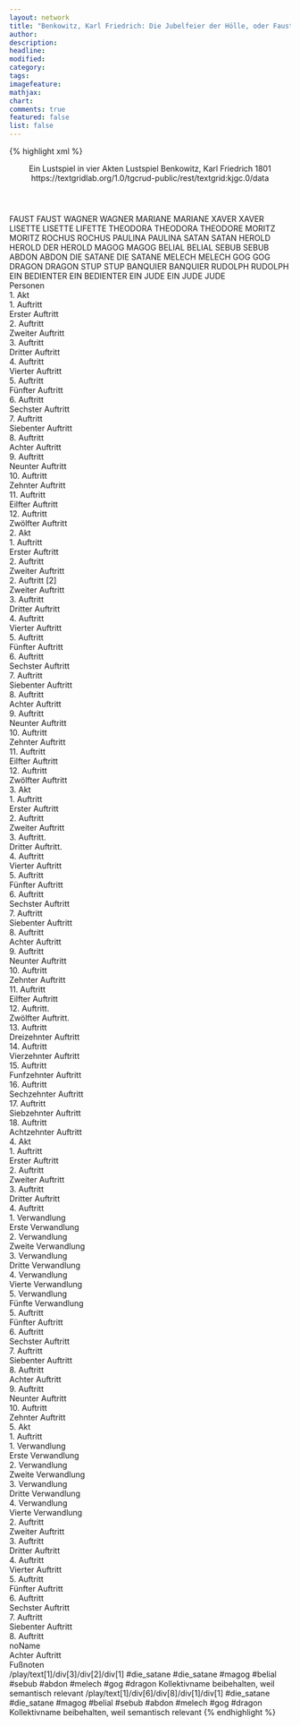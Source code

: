 ```yaml
---
layout: network
title: "Benkowitz, Karl Friedrich: Die Jubelfeier der Hölle, oder Faust der jüngere (1801)"
author:
description:
headline:
modified:
category:
tags:
imagefeature: 
mathjax: 
chart: 
comments: true
featured: false
list: false
---
```

{% highlight xml %}
<?xml-model href="https://raw.githubusercontent.com/DLiNa/project/master/rules/lina.rnc"?><?xml-model href="https://raw.githubusercontent.com/DLiNa/project/master/rules/lina.sch"?>
<play xmlns="http://lina.digital">
  <header>
    <title>Die Jubelfeier der Hölle, oder Faust der jüngere</title>
    <subtitle>Ein Lustspiel in vier Akten</subtitle>
    <genretitle>Lustspiel</genretitle>
    <author>Benkowitz, Karl Friedrich</author>
    <date type="print">1801</date>
    <date type="premiere"/>
    <date type="written"/>
    <source>https://textgridlab.org/1.0/tgcrud-public/rest/textgrid:kjgc.0/data</source>
  </header>
  <personae>
    <character>
      <name>FAUST</name>
      <alias xml:id="faust">
        <name>FAUST</name>
      </alias>
    </character>
    <character>
      <name>WAGNER</name>
      <alias xml:id="wagner">
        <name>WAGNER</name>
      </alias>
    </character>
    <character>
      <name>MARIANE</name>
      <alias xml:id="mariane">
        <name>MARIANE</name>
      </alias>
    </character>
    <character>
      <name>XAVER</name>
      <alias xml:id="xaver">
        <name>XAVER</name>
      </alias>
    </character>
    <character>
      <name>LISETTE</name>
      <alias xml:id="lisette">
        <name>LISETTE</name>
      </alias>
      <alias xml:id="lifette">
        <name>LIFETTE</name>
      </alias>
    </character>
    <character>
      <name>THEODORA</name>
      <alias xml:id="theodora">
        <name>THEODORA</name>
      </alias>
      <alias xml:id="theodore">
        <name>THEODORE</name>
      </alias>
    </character>
    <character>
      <name>MORITZ</name>
      <alias xml:id="moritz">
        <name>MORITZ</name>
      </alias>
    </character>
    <character>
      <name>ROCHUS</name>
      <alias xml:id="rochus">
        <name>ROCHUS</name>
      </alias>
    </character>
    <character>
      <name>PAULINA</name>
      <alias xml:id="paulina">
        <name>PAULINA</name>
      </alias>
    </character>
    <character>
      <name>SATAN</name>
      <alias xml:id="satan">
        <name>SATAN</name>
      </alias>
    </character>
    <character>
      <name>HEROLD</name>
      <alias xml:id="herold">
        <name>HEROLD</name>
      </alias>
      <alias xml:id="der_herold">
        <name>DER HEROLD</name>
      </alias>
    </character>
    <character>
      <name>MAGOG</name>
      <alias xml:id="magog">
        <name>MAGOG</name>
      </alias>
    </character>
    <character>
      <name>BELIAL</name>
      <alias xml:id="belial">
        <name>BELIAL</name>
      </alias>
    </character>
    <character>
      <name>SEBUB</name>
      <alias xml:id="sebub">
        <name>SEBUB</name>
      </alias>
    </character>
    <character>
      <name>ABDON</name>
      <alias xml:id="abdon">
        <name>ABDON</name>
      </alias>
    </character>
    <character>
      <name>DIE SATANE</name>
      <alias xml:id="die_satane">
        <name>DIE SATANE</name>
      </alias>
    </character>
    <character>
      <name>MELECH</name>
      <alias xml:id="melech">
        <name>MELECH</name>
      </alias>
    </character>
    <character>
      <name>GOG</name>
      <alias xml:id="gog">
        <name>GOG</name>
      </alias>
    </character>
    <character>
      <name>DRAGON</name>
      <alias xml:id="dragon">
        <name>DRAGON</name>
      </alias>
    </character>
    <character>
      <name>STUP</name>
      <alias xml:id="stup">
        <name>STUP</name>
      </alias>
    </character>
    <character>
      <name>BANQUIER</name>
      <alias xml:id="banquier">
        <name>BANQUIER</name>
      </alias>
    </character>
    <character>
      <name>RUDOLPH</name>
      <alias xml:id="rudolph">
        <name>RUDOLPH</name>
      </alias>
    </character>
    <character>
      <name>EIN BEDIENTER</name>
      <alias xml:id="ein_bedienter">
        <name>EIN BEDIENTER</name>
      </alias>
    </character>
    <character>
      <name>EIN JUDE</name>
      <alias xml:id="ein_jude">
        <name>EIN JUDE</name>
      </alias>
      <alias xml:id="jude">
        <name>JUDE</name>
      </alias>
    </character>  
  </personae>
  <text>
    <div>
      <head>Personen</head>
    </div>
    <div>
      <head>1. Akt</head>
      <div>
        <head>1. Auftritt</head>
        <div>
          <head>Erster Auftritt</head>
          <sp who="#faust">
            <amount n="8" unit="speech_acts"/>
            <amount n="356" unit="words"/>
            <amount n="1" unit="lines"/>
            <amount n="2318" unit="chars"/>
          </sp>
          <sp who="#wagner">
            <amount n="7" unit="speech_acts"/>
            <amount n="118" unit="words"/>
            <amount n="4" unit="lines"/>
            <amount n="889" unit="chars"/>
          </sp>
        </div>
      </div>
      <div>
        <head>2. Auftritt</head>
        <div>
          <head>Zweiter Auftritt</head>
          <sp who="#wagner">
            <amount n="1" unit="speech_acts"/>
            <amount n="96" unit="words"/>
            <amount n="523" unit="chars"/>
          </sp>
        </div>
      </div>
      <div>
        <head>3. Auftritt</head>
        <div>
          <head>Dritter Auftritt</head>
          <sp who="#mariane">
            <amount n="5" unit="speech_acts"/>
            <amount n="219" unit="words"/>
            <amount n="1" unit="lines"/>
            <amount n="1228" unit="chars"/>
          </sp>
          <sp who="#wagner">
            <amount n="4" unit="speech_acts"/>
            <amount n="105" unit="words"/>
            <amount n="1" unit="lines"/>
            <amount n="587" unit="chars"/>
          </sp>
        </div>
      </div>
      <div>
        <head>4. Auftritt</head>
        <div>
          <head>Vierter Auftritt</head>
          <sp who="#mariane">
            <amount n="10" unit="speech_acts"/>
            <amount n="298" unit="words"/>
            <amount n="3" unit="lines"/>
            <amount n="1640" unit="chars"/>
          </sp>
          <sp who="#wagner">
            <amount n="2" unit="speech_acts"/>
            <amount n="60" unit="words"/>
            <amount n="330" unit="chars"/>
          </sp>
          <sp who="#xaver">
            <amount n="7" unit="speech_acts"/>
            <amount n="142" unit="words"/>
            <amount n="4" unit="lines"/>
            <amount n="793" unit="chars"/>
          </sp>
        </div>
      </div>
      <div>
        <head>5. Auftritt</head>
        <div>
          <head>Fünfter Auftritt</head>
          <sp who="#mariane">
            <amount n="5" unit="speech_acts"/>
            <amount n="182" unit="words"/>
            <amount n="2" unit="lines"/>
            <amount n="976" unit="chars"/>
          </sp>
          <sp who="#wagner">
            <amount n="5" unit="speech_acts"/>
            <amount n="103" unit="words"/>
            <amount n="3" unit="lines"/>
            <amount n="512" unit="chars"/>
          </sp>
        </div>
      </div>
      <div>
        <head>6. Auftritt</head>
        <div>
          <head>Sechster Auftritt</head>
          <sp who="#faust">
            <amount n="4" unit="speech_acts"/>
            <amount n="382" unit="words"/>
            <amount n="2100" unit="chars"/>
          </sp>
          <sp who="#wagner">
            <amount n="2" unit="speech_acts"/>
            <amount n="28" unit="words"/>
            <amount n="2" unit="lines"/>
            <amount n="163" unit="chars"/>
          </sp>
          <sp who="#mariane">
            <amount n="1" unit="speech_acts"/>
            <amount n="31" unit="words"/>
            <amount n="172" unit="chars"/>
          </sp>
        </div>
      </div>
      <div>
        <head>7. Auftritt</head>
        <div>
          <head>Siebenter Auftritt</head>
          <sp who="#lisette">
            <amount n="14" unit="speech_acts"/>
            <amount n="322" unit="words"/>
            <amount n="6" unit="lines"/>
            <amount n="1671" unit="chars"/>
          </sp>
          <sp who="#theodora">
            <amount n="13" unit="speech_acts"/>
            <amount n="384" unit="words"/>
            <amount n="5" unit="lines"/>
            <amount n="2044" unit="chars"/>
          </sp>
        </div>
      </div>
      <div>
        <head>8. Auftritt</head>
        <div>
          <head>Achter Auftritt</head>
          <sp who="#moritz">
            <amount n="13" unit="speech_acts"/>
            <amount n="238" unit="words"/>
            <amount n="7" unit="lines"/>
            <amount n="1250" unit="chars"/>
          </sp>
          <sp who="#rochus">
            <amount n="13" unit="speech_acts"/>
            <amount n="845" unit="words"/>
            <amount n="2" unit="lines"/>
            <amount n="4835" unit="chars"/>
          </sp>
        </div>
      </div>
      <div>
        <head>9. Auftritt</head>
        <div>
          <head>Neunter Auftritt</head>
          <sp who="#faust">
            <amount n="18" unit="speech_acts"/>
            <amount n="553" unit="words"/>
            <amount n="6" unit="lines"/>
            <amount n="2964" unit="chars"/>
          </sp>
          <sp who="#wagner">
            <amount n="8" unit="speech_acts"/>
            <amount n="120" unit="words"/>
            <amount n="5" unit="lines"/>
            <amount n="663" unit="chars"/>
          </sp>
          <sp who="#mariane">
            <amount n="15" unit="speech_acts"/>
            <amount n="215" unit="words"/>
            <amount n="12" unit="lines"/>
            <amount n="1230" unit="chars"/>
          </sp>
          <sp who="#theodora">
            <amount n="3" unit="speech_acts"/>
            <amount n="55" unit="words"/>
            <amount n="2" unit="lines"/>
            <amount n="293" unit="chars"/>
          </sp>
          <sp who="#xaver">
            <amount n="2" unit="speech_acts"/>
            <amount n="71" unit="words"/>
            <amount n="362" unit="chars"/>
          </sp>
        </div>
      </div>
      <div>
        <head>10. Auftritt</head>
        <div>
          <head>Zehnter Auftritt</head>
          <sp who="#theodora">
            <amount n="9" unit="speech_acts"/>
            <amount n="158" unit="words"/>
            <amount n="6" unit="lines"/>
            <amount n="771" unit="chars"/>
          </sp>
          <sp who="#lisette">
            <amount n="7" unit="speech_acts"/>
            <amount n="144" unit="words"/>
            <amount n="5" unit="lines"/>
            <amount n="732" unit="chars"/>
          </sp>
          <sp who="#lifette">
            <amount n="1" unit="speech_acts"/>
            <amount n="6" unit="words"/>
            <amount n="1" unit="lines"/>
            <amount n="21" unit="chars"/>
          </sp>
        </div>
      </div>
      <div>
        <head>11. Auftritt</head>
        <div>
          <head>Eilfter Auftritt</head>
          <sp who="#moritz">
            <amount n="17" unit="speech_acts"/>
            <amount n="633" unit="words"/>
            <amount n="3" unit="lines"/>
            <amount n="3622" unit="chars"/>
          </sp>
          <sp who="#theodora">
            <amount n="16" unit="speech_acts"/>
            <amount n="210" unit="words"/>
            <amount n="15" unit="lines"/>
            <amount n="1077" unit="chars"/>
          </sp>
          <sp who="#lisette">
            <amount n="6" unit="speech_acts"/>
            <amount n="108" unit="words"/>
            <amount n="4" unit="lines"/>
            <amount n="706" unit="chars"/>
          </sp>
          <sp who="#theodore">
            <amount n="1" unit="speech_acts"/>
            <amount n="25" unit="words"/>
            <amount n="133" unit="chars"/>
          </sp>
        </div>
      </div>
      <div>
        <head>12. Auftritt</head>
        <div>
          <head>Zwölfter Auftritt</head>
          <sp who="#moritz">
            <amount n="2" unit="speech_acts"/>
            <amount n="168" unit="words"/>
            <amount n="939" unit="chars"/>
          </sp>
          <sp who="#paulina">
            <amount n="1" unit="speech_acts"/>
            <amount n="26" unit="words"/>
            <amount n="139" unit="chars"/>
          </sp>
          <sp who="#faust">
            <amount n="1" unit="speech_acts"/>
            <amount n="49" unit="words"/>
            <amount n="268" unit="chars"/>
          </sp>
        </div>
      </div>
    </div>
    <div>
      <head>2. Akt</head>
      <div>
        <head>1. Auftritt</head>
        <div>
          <head>Erster Auftritt</head>
          <sp who="#satan">
            <amount n="5" unit="speech_acts"/>
            <amount n="179" unit="words"/>
            <amount n="1" unit="lines"/>
            <amount n="1123" unit="chars"/>
          </sp>
          <sp who="#herold">
            <amount n="4" unit="speech_acts"/>
            <amount n="60" unit="words"/>
            <amount n="3" unit="lines"/>
            <amount n="353" unit="chars"/>
          </sp>
        </div>
      </div>
      <div>
        <head>2. Auftritt</head>
        <div>
          <head>Zweiter Auftritt</head>
          <sp who="#satan">
            <amount n="28" unit="speech_acts"/>
            <amount n="1635" unit="words"/>
            <amount n="16" unit="lines"/>
            <amount n="9469" unit="chars"/>
          </sp>
          <sp who="#magog">
            <amount n="7" unit="speech_acts"/>
            <amount n="280" unit="words"/>
            <amount n="6" unit="lines"/>
            <amount n="1685" unit="chars"/>
          </sp>
          <sp who="#belial">
            <amount n="10" unit="speech_acts"/>
            <amount n="468" unit="words"/>
            <amount n="2620" unit="chars"/>
          </sp>
          <sp who="#sebub">
            <amount n="4" unit="speech_acts"/>
            <amount n="86" unit="words"/>
            <amount n="2" unit="lines"/>
            <amount n="504" unit="chars"/>
          </sp>
          <sp who="#abdon">
            <amount n="5" unit="speech_acts"/>
            <amount n="306" unit="words"/>
            <amount n="1" unit="lines"/>
            <amount n="1756" unit="chars"/>
          </sp>
          <sp who="#die_satane #magog #belial #sebub #abdon #melech #gog #dragon">
            <amount n="3" unit="speech_acts"/>
            <amount n="24" unit="words"/>
            <amount n="3" unit="lines"/>
            <amount n="146" unit="chars"/>
          </sp>
          <sp who="#melech">
            <amount n="1" unit="speech_acts"/>
            <amount n="37" unit="words"/>
            <amount n="216" unit="chars"/>
          </sp>
          <sp who="#gog">
            <amount n="1" unit="speech_acts"/>
            <amount n="40" unit="words"/>
            <amount n="221" unit="chars"/>
          </sp>
          <sp who="#dragon">
            <amount n="1" unit="speech_acts"/>
            <amount n="21" unit="words"/>
            <amount n="107" unit="chars"/>
          </sp>
        </div>
      </div>
      <div>
        <head>2. Auftritt [2]</head>
        <div>
          <head>Zweiter Auftritt</head>
        </div>
      </div>
      <div>
        <head>3. Auftritt</head>
        <div>
          <head>Dritter Auftritt</head>
          <sp who="#mariane">
            <amount n="7" unit="speech_acts"/>
            <amount n="157" unit="words"/>
            <amount n="4" unit="lines"/>
            <amount n="914" unit="chars"/>
          </sp>
          <sp who="#wagner">
            <amount n="6" unit="speech_acts"/>
            <amount n="238" unit="words"/>
            <amount n="4" unit="lines"/>
            <amount n="1373" unit="chars"/>
          </sp>
        </div>
      </div>
      <div>
        <head>4. Auftritt</head>
        <div>
          <head>Vierter Auftritt</head>
          <sp who="#faust">
            <amount n="5" unit="speech_acts"/>
            <amount n="125" unit="words"/>
            <amount n="713" unit="chars"/>
          </sp>
          <sp who="#mariane">
            <amount n="3" unit="speech_acts"/>
            <amount n="62" unit="words"/>
            <amount n="2" unit="lines"/>
            <amount n="338" unit="chars"/>
          </sp>
          <sp who="#wagner">
            <amount n="3" unit="speech_acts"/>
            <amount n="40" unit="words"/>
            <amount n="1" unit="lines"/>
            <amount n="235" unit="chars"/>
          </sp>
        </div>
      </div>
      <div>
        <head>5. Auftritt</head>
        <div>
          <head>Fünfter Auftritt</head>
          <sp who="#faust">
            <amount n="1" unit="speech_acts"/>
            <amount n="151" unit="words"/>
            <amount n="862" unit="chars"/>
          </sp>
        </div>
      </div>
      <div>
        <head>6. Auftritt</head>
        <div>
          <head>Sechster Auftritt</head>
          <sp who="#xaver">
            <amount n="10" unit="speech_acts"/>
            <amount n="87" unit="words"/>
            <amount n="8" unit="lines"/>
            <amount n="490" unit="chars"/>
          </sp>
          <sp who="#stup">
            <amount n="3" unit="speech_acts"/>
            <amount n="63" unit="words"/>
            <amount n="2" unit="lines"/>
            <amount n="348" unit="chars"/>
          </sp>
          <sp who="#banquier">
            <amount n="6" unit="speech_acts"/>
            <amount n="81" unit="words"/>
            <amount n="5" unit="lines"/>
            <amount n="498" unit="chars"/>
          </sp>
        </div>
      </div>
      <div>
        <head>7. Auftritt</head>
        <div>
          <head>Siebenter Auftritt</head>
          <sp who="#theodora">
            <amount n="5" unit="speech_acts"/>
            <amount n="215" unit="words"/>
            <amount n="1196" unit="chars"/>
          </sp>
          <sp who="#lisette">
            <amount n="4" unit="speech_acts"/>
            <amount n="68" unit="words"/>
            <amount n="3" unit="lines"/>
            <amount n="351" unit="chars"/>
          </sp>
        </div>
      </div>
      <div>
        <head>8. Auftritt</head>
        <div>
          <head>Achter Auftritt</head>
          <sp who="#faust">
            <amount n="10" unit="speech_acts"/>
            <amount n="357" unit="words"/>
            <amount n="3" unit="lines"/>
            <amount n="2022" unit="chars"/>
          </sp>
          <sp who="#paulina">
            <amount n="9" unit="speech_acts"/>
            <amount n="111" unit="words"/>
            <amount n="7" unit="lines"/>
            <amount n="647" unit="chars"/>
          </sp>
        </div>
      </div>
      <div>
        <head>9. Auftritt</head>
        <div>
          <head>Neunter Auftritt</head>
          <sp who="#paulina">
            <amount n="1" unit="speech_acts"/>
            <amount n="132" unit="words"/>
            <amount n="769" unit="chars"/>
          </sp>
        </div>
      </div>
      <div>
        <head>10. Auftritt</head>
        <div>
          <head>Zehnter Auftritt</head>
          <sp who="#rochus">
            <amount n="7" unit="speech_acts"/>
            <amount n="208" unit="words"/>
            <amount n="3" unit="lines"/>
            <amount n="1160" unit="chars"/>
          </sp>
          <sp who="#moritz">
            <amount n="6" unit="speech_acts"/>
            <amount n="106" unit="words"/>
            <amount n="4" unit="lines"/>
            <amount n="596" unit="chars"/>
          </sp>
        </div>
      </div>
      <div>
        <head>11. Auftritt</head>
        <div>
          <head>Eilfter Auftritt</head>
          <sp who="#faust">
            <amount n="10" unit="speech_acts"/>
            <amount n="265" unit="words"/>
            <amount n="7" unit="lines"/>
            <amount n="1408" unit="chars"/>
          </sp>
          <sp who="#mariane">
            <amount n="9" unit="speech_acts"/>
            <amount n="190" unit="words"/>
            <amount n="6" unit="lines"/>
            <amount n="1148" unit="chars"/>
          </sp>
        </div>
      </div>
      <div>
        <head>12. Auftritt</head>
        <div>
          <head>Zwölfter Auftritt</head>
          <sp who="#wagner">
            <amount n="8" unit="speech_acts"/>
            <amount n="165" unit="words"/>
            <amount n="5" unit="lines"/>
            <amount n="922" unit="chars"/>
          </sp>
          <sp who="#rudolph">
            <amount n="7" unit="speech_acts"/>
            <amount n="104" unit="words"/>
            <amount n="5" unit="lines"/>
            <amount n="535" unit="chars"/>
          </sp>
        </div>
      </div>
    </div>
    <div>
      <head>3. Akt</head>
      <div>
        <head>1. Auftritt</head>
        <div>
          <head>Erster Auftritt</head>
          <sp who="#faust">
            <amount n="2" unit="speech_acts"/>
            <amount n="289" unit="words"/>
            <amount n="1630" unit="chars"/>
          </sp>
          <sp who="#rudolph">
            <amount n="1" unit="speech_acts"/>
            <amount n="2" unit="words"/>
            <amount n="1" unit="lines"/>
            <amount n="13" unit="chars"/>
          </sp>
        </div>
      </div>
      <div>
        <head>2. Auftritt</head>
        <div>
          <head>Zweiter Auftritt</head>
          <sp who="#faust">
            <amount n="9" unit="speech_acts"/>
            <amount n="449" unit="words"/>
            <amount n="2" unit="lines"/>
            <amount n="2461" unit="chars"/>
          </sp>
          <sp who="#xaver">
            <amount n="8" unit="speech_acts"/>
            <amount n="245" unit="words"/>
            <amount n="3" unit="lines"/>
            <amount n="1364" unit="chars"/>
          </sp>
        </div>
      </div>
      <div>
        <head>3. Auftritt.</head>
        <div>
          <head>Dritter Auftritt.</head>
          <sp who="#rochus">
            <amount n="8" unit="speech_acts"/>
            <amount n="307" unit="words"/>
            <amount n="3" unit="lines"/>
            <amount n="1753" unit="chars"/>
          </sp>
          <sp who="#moritz">
            <amount n="3" unit="speech_acts"/>
            <amount n="66" unit="words"/>
            <amount n="1" unit="lines"/>
            <amount n="369" unit="chars"/>
          </sp>
          <sp who="#paulina">
            <amount n="4" unit="speech_acts"/>
            <amount n="59" unit="words"/>
            <amount n="3" unit="lines"/>
            <amount n="298" unit="chars"/>
          </sp>
          <sp who="#ein_bedienter">
            <amount n="1" unit="speech_acts"/>
            <amount n="11" unit="words"/>
            <amount n="1" unit="lines"/>
            <amount n="74" unit="chars"/>
          </sp>
        </div>
      </div>
      <div>
        <head>4. Auftritt</head>
        <div>
          <head>Vierter Auftritt</head>
          <sp who="#theodora">
            <amount n="3" unit="speech_acts"/>
            <amount n="222" unit="words"/>
            <amount n="1181" unit="chars"/>
          </sp>
          <sp who="#lisette">
            <amount n="2" unit="speech_acts"/>
            <amount n="36" unit="words"/>
            <amount n="1" unit="lines"/>
            <amount n="181" unit="chars"/>
          </sp>
        </div>
      </div>
      <div>
        <head>5. Auftritt</head>
        <div>
          <head>Fünfter Auftritt</head>
          <sp who="#wagner">
            <amount n="5" unit="speech_acts"/>
            <amount n="99" unit="words"/>
            <amount n="3" unit="lines"/>
            <amount n="532" unit="chars"/>
          </sp>
          <sp who="#rudolph">
            <amount n="5" unit="speech_acts"/>
            <amount n="40" unit="words"/>
            <amount n="5" unit="lines"/>
            <amount n="221" unit="chars"/>
          </sp>
        </div>
      </div>
      <div>
        <head>6. Auftritt</head>
        <div>
          <head>Sechster Auftritt</head>
          <sp who="#faust">
            <amount n="1" unit="speech_acts"/>
            <amount n="231" unit="words"/>
            <amount n="1205" unit="chars"/>
          </sp>
        </div>
      </div>
      <div>
        <head>7. Auftritt</head>
        <div>
          <head>Siebenter Auftritt</head>
          <sp who="#theodora">
            <amount n="5" unit="speech_acts"/>
            <amount n="140" unit="words"/>
            <amount n="1" unit="lines"/>
            <amount n="816" unit="chars"/>
          </sp>
          <sp who="#moritz">
            <amount n="5" unit="speech_acts"/>
            <amount n="149" unit="words"/>
            <amount n="2" unit="lines"/>
            <amount n="782" unit="chars"/>
          </sp>
        </div>
      </div>
      <div>
        <head>8. Auftritt</head>
        <div>
          <head>Achter Auftritt</head>
          <sp who="#faust">
            <amount n="6" unit="speech_acts"/>
            <amount n="157" unit="words"/>
            <amount n="3" unit="lines"/>
            <amount n="800" unit="chars"/>
          </sp>
          <sp who="#ein_jude">
            <amount n="1" unit="speech_acts"/>
            <amount n="7" unit="words"/>
            <amount n="1" unit="lines"/>
            <amount n="35" unit="chars"/>
          </sp>
          <sp who="#jude">
            <amount n="4" unit="speech_acts"/>
            <amount n="91" unit="words"/>
            <amount n="3" unit="lines"/>
            <amount n="508" unit="chars"/>
          </sp>
        </div>
      </div>
      <div>
        <head>9. Auftritt</head>
        <div>
          <head>Neunter Auftritt</head>
          <sp who="#faust">
            <amount n="10" unit="speech_acts"/>
            <amount n="292" unit="words"/>
            <amount n="5" unit="lines"/>
            <amount n="1630" unit="chars"/>
          </sp>
          <sp who="#theodora">
            <amount n="7" unit="speech_acts"/>
            <amount n="122" unit="words"/>
            <amount n="4" unit="lines"/>
            <amount n="684" unit="chars"/>
          </sp>
          <sp who="#lisette">
            <amount n="3" unit="speech_acts"/>
            <amount n="102" unit="words"/>
            <amount n="1" unit="lines"/>
            <amount n="563" unit="chars"/>
          </sp>
        </div>
      </div>
      <div>
        <head>10. Auftritt</head>
        <div>
          <head>Zehnter Auftritt</head>
          <sp who="#faust">
            <amount n="2" unit="speech_acts"/>
            <amount n="200" unit="words"/>
            <amount n="1092" unit="chars"/>
          </sp>
          <sp who="#rudolph">
            <amount n="1" unit="speech_acts"/>
            <amount n="16" unit="words"/>
            <amount n="101" unit="chars"/>
          </sp>
        </div>
      </div>
      <div>
        <head>11. Auftritt</head>
        <div>
          <head>Eilfter Auftritt</head>
          <sp who="#wagner">
            <amount n="8" unit="speech_acts"/>
            <amount n="68" unit="words"/>
            <amount n="8" unit="lines"/>
            <amount n="370" unit="chars"/>
          </sp>
          <sp who="#faust">
            <amount n="7" unit="speech_acts"/>
            <amount n="313" unit="words"/>
            <amount n="2" unit="lines"/>
            <amount n="1732" unit="chars"/>
          </sp>
        </div>
      </div>
      <div>
        <head>12. Auftritt.</head>
        <div>
          <head>Zwölfter Auftritt.</head>
          <sp who="#rochus">
            <amount n="3" unit="speech_acts"/>
            <amount n="115" unit="words"/>
            <amount n="638" unit="chars"/>
          </sp>
          <sp who="#paulina">
            <amount n="2" unit="speech_acts"/>
            <amount n="47" unit="words"/>
            <amount n="269" unit="chars"/>
          </sp>
        </div>
      </div>
      <div>
        <head>13. Auftritt</head>
        <div>
          <head>Dreizehnter Auftritt</head>
          <sp who="#faust">
            <amount n="7" unit="speech_acts"/>
            <amount n="210" unit="words"/>
            <amount n="1" unit="lines"/>
            <amount n="1174" unit="chars"/>
          </sp>
          <sp who="#paulina">
            <amount n="6" unit="speech_acts"/>
            <amount n="66" unit="words"/>
            <amount n="6" unit="lines"/>
            <amount n="357" unit="chars"/>
          </sp>
        </div>
      </div>
      <div>
        <head>14. Auftritt</head>
        <div>
          <head>Vierzehnter Auftritt</head>
          <sp who="#rochus">
            <amount n="3" unit="speech_acts"/>
            <amount n="66" unit="words"/>
            <amount n="1" unit="lines"/>
            <amount n="397" unit="chars"/>
          </sp>
          <sp who="#faust">
            <amount n="2" unit="speech_acts"/>
            <amount n="18" unit="words"/>
            <amount n="2" unit="lines"/>
            <amount n="78" unit="chars"/>
          </sp>
        </div>
      </div>
      <div>
        <head>15. Auftritt</head>
        <div>
          <head>Funfzehnter Auftritt</head>
          <sp who="#mariane">
            <amount n="1" unit="speech_acts"/>
            <amount n="145" unit="words"/>
            <amount n="783" unit="chars"/>
          </sp>
        </div>
      </div>
      <div>
        <head>16. Auftritt</head>
        <div>
          <head>Sechzehnter Auftritt</head>
          <sp who="#wagner">
            <amount n="10" unit="speech_acts"/>
            <amount n="260" unit="words"/>
            <amount n="5" unit="lines"/>
            <amount n="1508" unit="chars"/>
          </sp>
          <sp who="#mariane">
            <amount n="10" unit="speech_acts"/>
            <amount n="204" unit="words"/>
            <amount n="5" unit="lines"/>
            <amount n="1132" unit="chars"/>
          </sp>
        </div>
      </div>
      <div>
        <head>17. Auftritt</head>
        <div>
          <head>Siebzehnter Auftritt</head>
          <sp who="#mariane">
            <amount n="5" unit="speech_acts"/>
            <amount n="153" unit="words"/>
            <amount n="2" unit="lines"/>
            <amount n="878" unit="chars"/>
          </sp>
          <sp who="#theodora">
            <amount n="4" unit="speech_acts"/>
            <amount n="21" unit="words"/>
            <amount n="4" unit="lines"/>
            <amount n="140" unit="chars"/>
          </sp>
          <sp who="#wagner">
            <amount n="1" unit="speech_acts"/>
            <amount n="18" unit="words"/>
            <amount n="1" unit="lines"/>
            <amount n="88" unit="chars"/>
          </sp>
        </div>
      </div>
      <div>
        <head>18. Auftritt</head>
        <div>
          <head>Achtzehnter Auftritt</head>
          <sp who="#faust">
            <amount n="29" unit="speech_acts"/>
            <amount n="795" unit="words"/>
            <amount n="16" unit="lines"/>
            <amount n="4395" unit="chars"/>
          </sp>
          <sp who="#satan">
            <amount n="18" unit="speech_acts"/>
            <amount n="179" unit="words"/>
            <amount n="14" unit="lines"/>
            <amount n="1028" unit="chars"/>
          </sp>
          <sp who="#rochus">
            <amount n="10" unit="speech_acts"/>
            <amount n="112" unit="words"/>
            <amount n="9" unit="lines"/>
            <amount n="618" unit="chars"/>
          </sp>
        </div>
      </div>
    </div>
    <div>
      <head>4. Akt</head>
      <div>
        <head>1. Auftritt</head>
        <div>
          <head>Erster Auftritt</head>
          <sp who="#satan">
            <amount n="10" unit="speech_acts"/>
            <amount n="384" unit="words"/>
            <amount n="1" unit="lines"/>
            <amount n="2272" unit="chars"/>
          </sp>
          <sp who="#der_herold">
            <amount n="5" unit="speech_acts"/>
            <amount n="75" unit="words"/>
            <amount n="3" unit="lines"/>
            <amount n="419" unit="chars"/>
          </sp>
          <sp who="#gog">
            <amount n="5" unit="speech_acts"/>
            <amount n="75" unit="words"/>
            <amount n="4" unit="lines"/>
            <amount n="406" unit="chars"/>
          </sp>
        </div>
      </div>
      <div>
        <head>2. Auftritt</head>
        <div>
          <head>Zweiter Auftritt</head>
          <sp who="#wagner">
            <amount n="15" unit="speech_acts"/>
            <amount n="433" unit="words"/>
            <amount n="5" unit="lines"/>
            <amount n="2409" unit="chars"/>
          </sp>
          <sp who="#mariane">
            <amount n="14" unit="speech_acts"/>
            <amount n="186" unit="words"/>
            <amount n="9" unit="lines"/>
            <amount n="1033" unit="chars"/>
          </sp>
        </div>
      </div>
      <div>
        <head>3. Auftritt</head>
        <div>
          <head>Dritter Auftritt</head>
          <sp who="#faust">
            <amount n="3" unit="speech_acts"/>
            <amount n="97" unit="words"/>
            <amount n="1" unit="lines"/>
            <amount n="520" unit="chars"/>
          </sp>
          <sp who="#paulina">
            <amount n="3" unit="speech_acts"/>
            <amount n="39" unit="words"/>
            <amount n="2" unit="lines"/>
            <amount n="215" unit="chars"/>
          </sp>
        </div>
      </div>
      <div>
        <head>4. Auftritt</head>
        <div>
          <head>1. Verwandlung</head>
          <div>
            <head>Erste Verwandlung</head>
            <sp who="#gog">
              <amount n="9" unit="speech_acts"/>
              <amount n="124" unit="words"/>
              <amount n="6" unit="lines"/>
              <amount n="674" unit="chars"/>
            </sp>
            <sp who="#faust">
              <amount n="8" unit="speech_acts"/>
              <amount n="187" unit="words"/>
              <amount n="4" unit="lines"/>
              <amount n="1060" unit="chars"/>
            </sp>
          </div>
        </div>
        <div>
          <head>2. Verwandlung</head>
          <div>
            <head>Zweite Verwandlung</head>
            <sp who="#faust">
              <amount n="3" unit="speech_acts"/>
              <amount n="40" unit="words"/>
              <amount n="2" unit="lines"/>
              <amount n="205" unit="chars"/>
            </sp>
            <sp who="#gog">
              <amount n="3" unit="speech_acts"/>
              <amount n="35" unit="words"/>
              <amount n="3" unit="lines"/>
              <amount n="174" unit="chars"/>
            </sp>
          </div>
        </div>
        <div>
          <head>3. Verwandlung</head>
          <div>
            <head>Dritte Verwandlung</head>
            <sp who="#faust">
              <amount n="6" unit="speech_acts"/>
              <amount n="121" unit="words"/>
              <amount n="3" unit="lines"/>
              <amount n="687" unit="chars"/>
            </sp>
            <sp who="#gog">
              <amount n="6" unit="speech_acts"/>
              <amount n="128" unit="words"/>
              <amount n="5" unit="lines"/>
              <amount n="673" unit="chars"/>
            </sp>
          </div>
        </div>
        <div>
          <head>4. Verwandlung</head>
          <div>
            <head>Vierte Verwandlung</head>
            <sp who="#faust">
              <amount n="7" unit="speech_acts"/>
              <amount n="79" unit="words"/>
              <amount n="8" unit="lines"/>
              <amount n="452" unit="chars"/>
            </sp>
            <sp who="#gog">
              <amount n="6" unit="speech_acts"/>
              <amount n="85" unit="words"/>
              <amount n="5" unit="lines"/>
              <amount n="457" unit="chars"/>
            </sp>
          </div>
        </div>
        <div>
          <head>5. Verwandlung</head>
          <div>
            <head>Fünfte Verwandlung</head>
            <sp who="#faust">
              <amount n="7" unit="speech_acts"/>
              <amount n="174" unit="words"/>
              <amount n="4" unit="lines"/>
              <amount n="919" unit="chars"/>
            </sp>
            <sp who="#gog">
              <amount n="7" unit="speech_acts"/>
              <amount n="88" unit="words"/>
              <amount n="6" unit="lines"/>
              <amount n="488" unit="chars"/>
            </sp>
          </div>
        </div>
      </div>
      <div>
        <head>5. Auftritt</head>
        <div>
          <head>Fünfter Auftritt</head>
          <sp who="#xaver">
            <amount n="10" unit="speech_acts"/>
            <amount n="360" unit="words"/>
            <amount n="3" unit="lines"/>
            <amount n="1961" unit="chars"/>
          </sp>
          <sp who="#theodora">
            <amount n="10" unit="speech_acts"/>
            <amount n="265" unit="words"/>
            <amount n="5" unit="lines"/>
            <amount n="1472" unit="chars"/>
          </sp>
        </div>
      </div>
      <div>
        <head>6. Auftritt</head>
        <div>
          <head>Sechster Auftritt</head>
          <sp who="#paulina">
            <amount n="5" unit="speech_acts"/>
            <amount n="96" unit="words"/>
            <amount n="2" unit="lines"/>
            <amount n="547" unit="chars"/>
          </sp>
          <sp who="#theodora #xaver">
            <amount n="2" unit="speech_acts"/>
            <amount n="10" unit="words"/>
            <amount n="2" unit="lines"/>
            <amount n="50" unit="chars"/>
          </sp>
          <sp who="#theodora">
            <amount n="2" unit="speech_acts"/>
            <amount n="33" unit="words"/>
            <amount n="2" unit="lines"/>
            <amount n="163" unit="chars"/>
          </sp>
          <sp who="#xaver">
            <amount n="1" unit="speech_acts"/>
            <amount n="11" unit="words"/>
            <amount n="1" unit="lines"/>
            <amount n="69" unit="chars"/>
          </sp>
        </div>
      </div>
      <div>
        <head>7. Auftritt</head>
        <div>
          <head>Siebenter Auftritt</head>
          <sp who="#paulina">
            <amount n="1" unit="speech_acts"/>
            <amount n="68" unit="words"/>
            <amount n="402" unit="chars"/>
          </sp>
        </div>
      </div>
      <div>
        <head>8. Auftritt</head>
        <div>
          <head>Achter Auftritt</head>
          <sp who="#faust">
            <amount n="17" unit="speech_acts"/>
            <amount n="318" unit="words"/>
            <amount n="10" unit="lines"/>
            <amount n="1901" unit="chars"/>
          </sp>
          <sp who="#paulina">
            <amount n="16" unit="speech_acts"/>
            <amount n="265" unit="words"/>
            <amount n="11" unit="lines"/>
            <amount n="1529" unit="chars"/>
          </sp>
        </div>
      </div>
      <div>
        <head>9. Auftritt</head>
        <div>
          <head>Neunter Auftritt</head>
          <sp who="#paulina">
            <amount n="1" unit="speech_acts"/>
            <amount n="130" unit="words"/>
            <amount n="753" unit="chars"/>
          </sp>
        </div>
      </div>
      <div>
        <head>10. Auftritt</head>
        <div>
          <head>Zehnter Auftritt</head>
          <sp who="#xaver">
            <amount n="3" unit="speech_acts"/>
            <amount n="33" unit="words"/>
            <amount n="3" unit="lines"/>
            <amount n="187" unit="chars"/>
          </sp>
          <sp who="#paulina">
            <amount n="3" unit="speech_acts"/>
            <amount n="39" unit="words"/>
            <amount n="2" unit="lines"/>
            <amount n="214" unit="chars"/>
          </sp>
          <sp who="#theodora">
            <amount n="1" unit="speech_acts"/>
            <amount n="11" unit="words"/>
            <amount n="1" unit="lines"/>
            <amount n="67" unit="chars"/>
          </sp>
        </div>
      </div>
    </div>
    <div>
      <head>5. Akt</head>
      <div>
        <head>1. Auftritt</head>
        <div>
          <head>1. Verwandlung</head>
          <div>
            <head>Erste Verwandlung</head>
            <sp who="#faust">
              <amount n="5" unit="speech_acts"/>
              <amount n="143" unit="words"/>
              <amount n="1" unit="lines"/>
              <amount n="813" unit="chars"/>
            </sp>
            <sp who="#gog">
              <amount n="5" unit="speech_acts"/>
              <amount n="64" unit="words"/>
              <amount n="4" unit="lines"/>
              <amount n="371" unit="chars"/>
            </sp>
          </div>
        </div>
        <div>
          <head>2. Verwandlung</head>
          <div>
            <head>Zweite Verwandlung</head>
            <sp who="#faust">
              <amount n="5" unit="speech_acts"/>
              <amount n="137" unit="words"/>
              <amount n="1" unit="lines"/>
              <amount n="766" unit="chars"/>
            </sp>
            <sp who="#gog">
              <amount n="5" unit="speech_acts"/>
              <amount n="64" unit="words"/>
              <amount n="3" unit="lines"/>
              <amount n="371" unit="chars"/>
            </sp>
          </div>
        </div>
        <div>
          <head>3. Verwandlung</head>
          <div>
            <head>Dritte Verwandlung</head>
            <sp who="#faust">
              <amount n="9" unit="speech_acts"/>
              <amount n="265" unit="words"/>
              <amount n="2" unit="lines"/>
              <amount n="1466" unit="chars"/>
            </sp>
            <sp who="#gog">
              <amount n="9" unit="speech_acts"/>
              <amount n="171" unit="words"/>
              <amount n="5" unit="lines"/>
              <amount n="953" unit="chars"/>
            </sp>
          </div>
        </div>
        <div>
          <head>4. Verwandlung</head>
          <div>
            <head>Vierte Verwandlung</head>
            <sp who="#faust">
              <amount n="4" unit="speech_acts"/>
              <amount n="132" unit="words"/>
              <amount n="2" unit="lines"/>
              <amount n="754" unit="chars"/>
            </sp>
            <sp who="#gog">
              <amount n="1" unit="speech_acts"/>
              <amount n="20" unit="words"/>
              <amount n="1" unit="lines"/>
              <amount n="100" unit="chars"/>
            </sp>
          </div>
        </div>
      </div>
      <div>
        <head>2. Auftritt</head>
        <div>
          <head>Zweiter Auftritt</head>
          <sp who="#mariane">
            <amount n="8" unit="speech_acts"/>
            <amount n="128" unit="words"/>
            <amount n="6" unit="lines"/>
            <amount n="715" unit="chars"/>
          </sp>
          <sp who="#theodora">
            <amount n="7" unit="speech_acts"/>
            <amount n="79" unit="words"/>
            <amount n="5" unit="lines"/>
            <amount n="448" unit="chars"/>
          </sp>
        </div>
      </div>
      <div>
        <head>3. Auftritt</head>
        <div>
          <head>Dritter Auftritt</head>
          <sp who="#moritz">
            <amount n="6" unit="speech_acts"/>
            <amount n="163" unit="words"/>
            <amount n="961" unit="chars"/>
          </sp>
          <sp who="#theodora">
            <amount n="7" unit="speech_acts"/>
            <amount n="107" unit="words"/>
            <amount n="4" unit="lines"/>
            <amount n="567" unit="chars"/>
          </sp>
          <sp who="#mariane">
            <amount n="2" unit="speech_acts"/>
            <amount n="10" unit="words"/>
            <amount n="2" unit="lines"/>
            <amount n="56" unit="chars"/>
          </sp>
        </div>
      </div>
      <div>
        <head>4. Auftritt</head>
        <div>
          <head>Vierter Auftritt</head>
          <sp who="#wagner">
            <amount n="9" unit="speech_acts"/>
            <amount n="202" unit="words"/>
            <amount n="1" unit="lines"/>
            <amount n="1143" unit="chars"/>
          </sp>
          <sp who="#theodora">
            <amount n="2" unit="speech_acts"/>
            <amount n="28" unit="words"/>
            <amount n="1" unit="lines"/>
            <amount n="157" unit="chars"/>
          </sp>
          <sp who="#moritz">
            <amount n="2" unit="speech_acts"/>
            <amount n="26" unit="words"/>
            <amount n="2" unit="lines"/>
            <amount n="122" unit="chars"/>
          </sp>
          <sp who="#xaver">
            <amount n="3" unit="speech_acts"/>
            <amount n="38" unit="words"/>
            <amount n="3" unit="lines"/>
            <amount n="212" unit="chars"/>
          </sp>
          <sp who="#mariane">
            <amount n="4" unit="speech_acts"/>
            <amount n="117" unit="words"/>
            <amount n="665" unit="chars"/>
          </sp>
          <sp who="#theodora #moritz #xaver #mariane">
            <amount n="1" unit="speech_acts"/>
            <amount n="4" unit="words"/>
            <amount n="1" unit="lines"/>
            <amount n="19" unit="chars"/>
          </sp>
        </div>
      </div>
      <div>
        <head>5. Auftritt</head>
        <div>
          <head>Fünfter Auftritt</head>
          <sp who="#faust">
            <amount n="12" unit="speech_acts"/>
            <amount n="615" unit="words"/>
            <amount n="4" unit="lines"/>
            <amount n="3342" unit="chars"/>
          </sp>
          <sp who="#gog">
            <amount n="7" unit="speech_acts"/>
            <amount n="91" unit="words"/>
            <amount n="6" unit="lines"/>
            <amount n="501" unit="chars"/>
          </sp>
          <sp who="#satan">
            <amount n="1" unit="speech_acts"/>
            <amount n="31" unit="words"/>
            <amount n="168" unit="chars"/>
          </sp>
          <sp who="#rudolph">
            <amount n="3" unit="speech_acts"/>
            <amount n="16" unit="words"/>
            <amount n="3" unit="lines"/>
            <amount n="71" unit="chars"/>
          </sp>
        </div>
      </div>
      <div>
        <head>6. Auftritt</head>
        <div>
          <head>Sechster Auftritt</head>
          <sp who="#wagner">
            <amount n="6" unit="speech_acts"/>
            <amount n="63" unit="words"/>
            <amount n="6" unit="lines"/>
            <amount n="349" unit="chars"/>
          </sp>
          <sp who="#faust">
            <amount n="17" unit="speech_acts"/>
            <amount n="539" unit="words"/>
            <amount n="4" unit="lines"/>
            <amount n="3017" unit="chars"/>
          </sp>
          <sp who="#mariane">
            <amount n="7" unit="speech_acts"/>
            <amount n="87" unit="words"/>
            <amount n="6" unit="lines"/>
            <amount n="469" unit="chars"/>
          </sp>
          <sp who="#paulina">
            <amount n="2" unit="speech_acts"/>
            <amount n="22" unit="words"/>
            <amount n="1" unit="lines"/>
            <amount n="120" unit="chars"/>
          </sp>
          <sp who="#wagner #mariane #paulina">
            <amount n="1" unit="speech_acts"/>
            <amount n="10" unit="words"/>
            <amount n="1" unit="lines"/>
            <amount n="61" unit="chars"/>
          </sp>
          <sp who="#satan">
            <amount n="4" unit="speech_acts"/>
            <amount n="119" unit="words"/>
            <amount n="2" unit="lines"/>
            <amount n="600" unit="chars"/>
          </sp>
        </div>
      </div>
      <div>
        <head>7. Auftritt</head>
        <div>
          <head>Siebenter Auftritt</head>
          <sp who="#wagner">
            <amount n="2" unit="speech_acts"/>
            <amount n="18" unit="words"/>
            <amount n="2" unit="lines"/>
            <amount n="108" unit="chars"/>
          </sp>
          <sp who="#paulina">
            <amount n="1" unit="speech_acts"/>
            <amount n="13" unit="words"/>
            <amount n="1" unit="lines"/>
            <amount n="48" unit="chars"/>
          </sp>
          <sp who="#mariane">
            <amount n="2" unit="speech_acts"/>
            <amount n="12" unit="words"/>
            <amount n="2" unit="lines"/>
            <amount n="67" unit="chars"/>
          </sp>
          <sp who="#wagner #paulina #xaver #theodora">
            <amount n="3" unit="speech_acts"/>
            <amount n="13" unit="words"/>
            <amount n="3" unit="lines"/>
            <amount n="86" unit="chars"/>
          </sp>
          <sp who="#xaver">
            <amount n="1" unit="speech_acts"/>
            <amount n="3" unit="words"/>
            <amount n="1" unit="lines"/>
            <amount n="12" unit="chars"/>
          </sp>
          <sp who="#theodora">
            <amount n="1" unit="speech_acts"/>
            <amount n="3" unit="words"/>
            <amount n="1" unit="lines"/>
            <amount n="16" unit="chars"/>
          </sp>
        </div>
      </div>
      <div>
        <head>8. Auftritt</head>
        <div>
          <head>noName</head>
          <div>
            <head>Achter Auftritt</head>
            <sp who="#satan">
              <amount n="3" unit="speech_acts"/>
              <amount n="74" unit="words"/>
              <amount n="1" unit="lines"/>
              <amount n="383" unit="chars"/>
            </sp>
            <sp who="#herold">
              <amount n="1" unit="speech_acts"/>
              <amount n="17" unit="words"/>
              <amount n="116" unit="chars"/>
            </sp>
            <sp who="#die_satane #magog #belial #sebub #abdon #melech #gog #dragon">
              <amount n="1" unit="speech_acts"/>
              <amount n="11" unit="words"/>
              <amount n="1" unit="lines"/>
              <amount n="53" unit="chars"/>
            </sp>
          </div>
          <div>
            <head>Fußnoten</head>
          </div>
        </div>
      </div>
    </div>
  </text>
  <documentation>
    <change n="1" type="expandCollective" who="peertrilcke">
      <path>/play/text[1]/div[3]/div[2]/div[1]</path>
      <orig>#die_satane</orig>
      <corr>#die_satane #magog #belial #sebub #abdon #melech #gog #dragon</corr>
      <comment>Kollektivname beibehalten, weil semantisch relevant</comment>
    </change>
    <change n="2" type="expandCollective" who="peertrilcke">
      <path>/play/text[1]/div[6]/div[8]/div[1]/div[1]</path>
      <orig>#die_satane</orig>
      <corr>#die_satane #magog #belial #sebub #abdon #melech #gog #dragon</corr>
      <comment>Kollektivname beibehalten, weil semantisch relevant</comment>
    </change>
  </documentation>
  
</play>
{% endhighlight %}